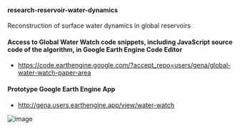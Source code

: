 #### research-reservoir-water-dynamics
Reconstruction of surface water dynamics in global reservoirs

#### Access to Global Water Watch code snippets, including JavaScript source code of the algorithm, in Google Earth Engine Code Editor
* https://code.earthengine.google.com/?accept_repo=users/gena/global-water-watch-paper-area

#### Prototype Google Earth Engine App
* http://gena.users.earthengine.app/view/water-watch

![image](https://user-images.githubusercontent.com/169821/173349993-94241e2d-585d-4fd9-957e-87cb6e07ce42.png)



